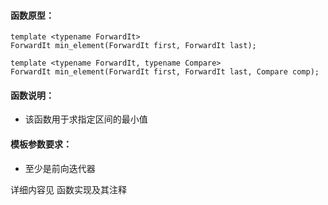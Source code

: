 
#### 函数原型：
```
template <typename ForwardIt>
ForwardIt min_element(ForwardIt first, ForwardIt last);

template <typename ForwardIt, typename Compare>
ForwardIt min_element(ForwardIt first, ForwardIt last, Compare comp);
```

#### 函数说明：
* 该函数用于求指定区间的最小值

#### 模板参数要求：
* 至少是前向迭代器

详细内容见 函数实现及其注释

